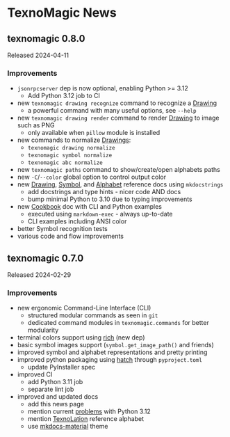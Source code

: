 # TexnoMagic News

## texnomagic 0.8.0

Released 2024-04-11

### Improvements

- `jsonrpcserver` dep is now optional, enabling Python >= 3.12
    - Add Python 3.12 job to CI
- new `texnomagic drawing recognize` command to recognize a [Drawing](drawing.md)
    - a powerful command with many useful options, see `--help`
- new `texnomagic drawing render` command to render [Drawing](drawing.md) to image such as PNG
    - only available when `pillow` module is installed
- new commands to normalize [Drawings](drawing.md):
    - `texnomagic drawing normalize`
    - `texnomagic symbol normalize`
    - `texnomagic abc normalize`
- new `texnomagic paths` command to show/create/open alphabets paths
- new `-C`/`--color` global option to control output color
- new [Drawing](drawing.md), [Symbol](symbol.md), and [Alphabet](abc.md) reference docs using `mkdocstrings`
    - add docstrings and type hints - nicer code AND docs
    - bump minimal Python to 3.10 due to typing improvements
- new [Cookbook](cookbook.md) doc with CLI and Python examples
    - executed using `markdown-exec` - always up-to-date
    - CLI examples including ANSI color
- better Symbol recognition tests
- various code and flow improvements

## texnomagic 0.7.0

Released 2024-02-29

### Improvements

- new ergonomic Command-Line Interface (CLI)
    - structured modular commands as seen in `git`
    - dedicated command modules in `texnomagic.commands` for better modularity
- terminal colors support using [rich](https://github.com/Textualize/rich) (new dep)
- basic symbol images support (`symbol.get_image_path()` and friends)
- improved symbol and alphabet representations and pretty printing
- improved python packaging using [hatch](https://hatch.pypa.io/) through `pyproject.toml`
    - update PyInstaller spec
- improved CI
    - add Python 3.11 job
    - separate lint job
- improved and updated docs
    - add this news page
    - mention current [problems](https://github.com/explodinglabs/jsonrpcserver/issues/273)
      with Python 3.12
    - mention [TexnoLation](https://github.com/texnoforge/texnolatin) reference alphabet
    - use [mkdocs-material](https://squidfunk.github.io/mkdocs-material/) theme
